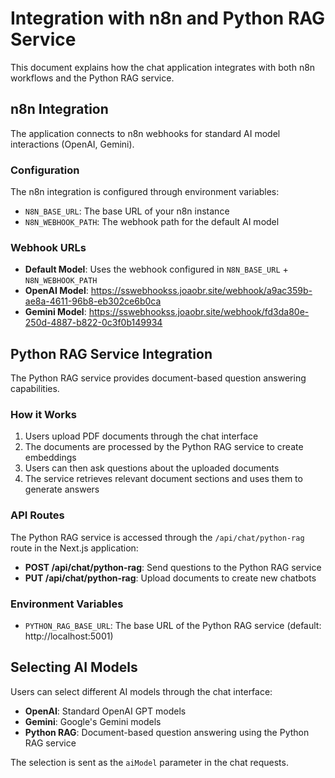 # Integration with n8n and Python RAG Service

This document explains how the chat application integrates with both n8n workflows and the Python RAG service.

## n8n Integration

The application connects to n8n webhooks for standard AI model interactions (OpenAI, Gemini).

### Configuration

The n8n integration is configured through environment variables:
- `N8N_BASE_URL`: The base URL of your n8n instance
- `N8N_WEBHOOK_PATH`: The webhook path for the default AI model

### Webhook URLs

- **Default Model**: Uses the webhook configured in `N8N_BASE_URL` + `N8N_WEBHOOK_PATH`
- **OpenAI Model**: https://sswebhookss.joaobr.site/webhook/a9ac359b-ae8a-4611-96b8-eb302ce6b0ca
- **Gemini Model**: https://sswebhookss.joaobr.site/webhook/fd3da80e-250d-4887-b822-0c3f0b149934

## Python RAG Service Integration

The Python RAG service provides document-based question answering capabilities.

### How it Works

1. Users upload PDF documents through the chat interface
2. The documents are processed by the Python RAG service to create embeddings
3. Users can then ask questions about the uploaded documents
4. The service retrieves relevant document sections and uses them to generate answers

### API Routes

The Python RAG service is accessed through the `/api/chat/python-rag` route in the Next.js application:

- **POST /api/chat/python-rag**: Send questions to the Python RAG service
- **PUT /api/chat/python-rag**: Upload documents to create new chatbots

### Environment Variables

- `PYTHON_RAG_BASE_URL`: The base URL of the Python RAG service (default: http://localhost:5001)

## Selecting AI Models

Users can select different AI models through the chat interface:
- **OpenAI**: Standard OpenAI GPT models
- **Gemini**: Google's Gemini models
- **Python RAG**: Document-based question answering using the Python RAG service

The selection is sent as the `aiModel` parameter in the chat requests.
